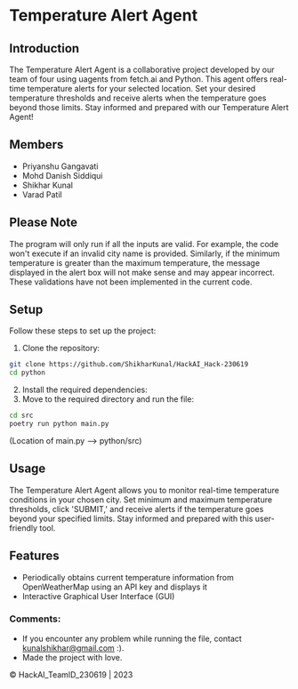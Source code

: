 # Temperature Alert Agent

## Introduction

The Temperature Alert Agent is a collaborative project developed by our team of four using uagents from fetch.ai and Python. This agent offers real-time temperature alerts for your selected location. Set your desired temperature thresholds and receive alerts when the temperature goes beyond those limits. Stay informed and prepared with our Temperature Alert Agent!

## Members

- Priyanshu Gangavati
- Mohd Danish Siddiqui
- Shikhar Kunal
- Varad Patil

## Please Note

The program will only run if all the inputs are valid. For example, the code won't execute if an invalid city name is provided. Similarly, if the minimum temperature is greater than the maximum temperature, the message displayed in the alert box will not make sense and may appear incorrect. These validations have not been implemented in the current code.

## Setup

Follow these steps to set up the project:

1. Clone the repository:
```bash
git clone https://github.com/ShikharKunal/HackAI_Hack-230619 
cd python
```

2. Install the required dependencies:
3. Move to the required directory and run the file:

```bash
cd src 
poetry run python main.py
```
(Location of main.py --> python/src)


## Usage

The Temperature Alert Agent allows you to monitor real-time temperature conditions in your chosen city. Set minimum and maximum temperature thresholds, click 'SUBMIT,' and receive alerts if the temperature goes beyond your specified limits. Stay informed and prepared with this user-friendly tool.

## Features

- Periodically obtains current temperature information from OpenWeatherMap using an API key and displays it
- Interactive Graphical User Interface (GUI)

### Comments: 
- If you encounter any problem while running the file, contact kunalshikhar@gmail.com :).
- Made the project with love.


&copy; HackAI_TeamID_230619 | 2023
